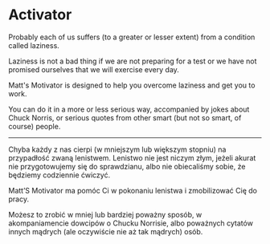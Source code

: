 # Activator

Probably each of us suffers (to a greater or lesser extent) from a condition called laziness.

Laziness is not a bad thing if we are not preparing for a test or we have not promised ourselves that we will exercise every day.

Matt's Motivator is designed to help you overcome laziness and get you to work.

You can do it in a more or less serious way, accompanied by jokes about Chuck Norris, or serious quotes from other smart (but not so smart, of course) people.

--------

Chyba każdy z nas cierpi (w mniejszym lub większym stopniu) na przypadłość zwaną lenistwem. 
Lenistwo nie jest niczym złym, jeżeli akurat nie przygotowujemy się do sprawdzianu, albo nie obiecaliśmy sobie, że będziemy codziennie ćwiczyć.

Matt’S Motivator ma pomóc Ci w pokonaniu lenistwa i zmobilizować Cię do pracy.

Możesz to zrobić w mniej lub bardziej poważny sposób, w akompaniamencie dowcipów o Chucku Norrisie, albo poważnych cytatów innych mądrych (ale oczywiście nie aż tak mądrych) osób.

